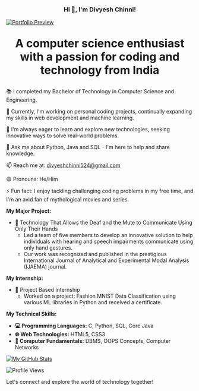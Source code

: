 ### <p align="center"> Hi 👋, I'm Divyesh Chinni!</p>

[![Portfolio Preview](https://raw.githubusercontent.com/Divyesh2802/Photos/blob/main/Portfolio.PNG)](https://divyeshchinni.netlify.app/)

### <p align="center" style="font-size:30px">A computer science enthusiast with a passion for coding and technology from India</p>

📚 I completed my Bachelor of Technology in Computer Science and Engineering.

🔭 Currently, I'm working on personal coding projects, continually expanding my skills in web development and machine learning.

🌱 I'm always eager to learn and explore new technologies, seeking innovative ways to solve real-world problems.

💬 Ask me about Python, Java and SQL - I'm here to help and share knowledge.

<!-- 🌐 Explore my [Portfolio](https://divyeshchinni.netlify.app/) for a preview of my projects and work! -->

📫 Reach me at: [divyeshchinni524@gmail.com](mailto:divyeshchinni524@gmail.com)

😄 Pronouns: He/Him

⚡ Fun fact: I enjoy tackling challenging coding problems in my free time, and I'm an avid fan of mythological movies and series.

**My Major Project:**

- 🚀 Technology That Allows the Deaf and the Mute to Communicate Using Only Their Hands
  - Led a team of five members to develop an innovative solution to help individuals with hearing and speech impairments communicate using only hand gestures.
  - Our work was recognized and published in the prestigious International Journal of Analytical and Experimental Modal Analysis (IJAEMA) journal.

**My Internship:**

- 💼 Project Based Internship
  - Worked on a project: Fashion MNIST Data Classification using various ML libraries in Python and received a certificate.

**My Technical Skills:**

- **💻 Programming Languages:** C, Python, SQL, Core Java
- **🌐 Web Technologies:** HTML5, CSS3
- **💾 Computer Fundamentals:** DBMS, OOPS Concepts, Computer Networks

[![My GitHub Stats](https://github-readme-stats.vercel.app/api?username=Divyesh2802&show_icons=true&theme=radical)](https://github.com/anuraghazra/github-readme-stats)

![Profile Views](https://profile-counter.glitch.me/Divyesh2802/count.svg)

Let's connect and explore the world of technology together!
